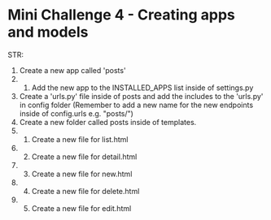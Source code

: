 # Mini Challenge 4 - Creating apps and models

STR:
1.  Create a new app called 'posts'
1. 1. Add the new app to the INSTALLED_APPS list inside of settings.py
2. Create a 'urls.py' file inside of posts and add the includes to the 'urls.py' in config folder (Remember to add a new name for the new endpoints inside of config.urls e.g. "posts/")
3. Create a new folder called posts inside of templates.
3. 1. Create a new file for list.html
3. 2. Create a new file for detail.html
3. 3. Create a new file for new.html
3. 4. Create a new file for delete.html
3. 5. Create a new file for edit.html